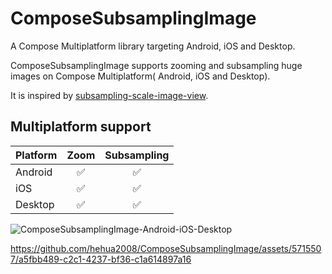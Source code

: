 # ComposeSubsamplingImage

A Compose Multiplatform library targeting Android, iOS and Desktop.

ComposeSubsamplingImage supports zooming and subsampling huge images on Compose Multiplatform(
Android, iOS and Desktop).

It is inspired
by [subsampling-scale-image-view](https://github.com/davemorrissey/subsampling-scale-image-view).

## Multiplatform support

| Platform | Zoom | Subsampling |
|:---------|:----:|:-----------:|
| Android  |  ✅   |      ✅      |
| iOS      |  ✅   |      ✅      |
| Desktop  |  ✅   |      ✅      |

![ComposeSubsamplingImage-Android-iOS-Desktop](https://github.com/hehua2008/ComposeSubsamplingImage/assets/5715507/3cc12914-4826-4757-a9f6-2d211b87167b)

https://github.com/hehua2008/ComposeSubsamplingImage/assets/5715507/a5fbb489-c2c1-4237-bf36-c1a614897a16
